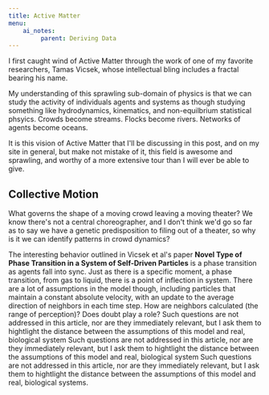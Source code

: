 ```yaml
---
title: Active Matter
menu:
    ai_notes:
         parent: Deriving Data
---
```


I first caught wind of Active Matter through the work of one of my
favorite researchers, Tamas Vicsek, whose intellectual bling includes a
fractal bearing his name.

My understanding of this sprawling sub-domain of physics is that we can
study the activity of individuals agents and systems as though studying
something like hydrodynamics, kinematics, and non-equilbrium statistical
phsyics. Crowds become streams. Flocks become rivers. Networks of agents
become oceans. 

It is this vision of Active Matter that I'll be discussing in this post, and on my site in general, but make not
mistake of it, this field is awesome and sprawling, and worthy of a  more extensive
tour than I will ever be able to give.

## Collective Motion

What governs the shape of a moving crowd leaving a moving theater? We
know there's not a central choreographer, and I don't think we'd go so
far as to say we have a genetic predisposition to filing out of a
theater, so why is it we can identify patterns in crowd dynamics? 

The interesting behavior outlined in Vicsek et al's paper **Novel Type
of Phase Transition in a System of Self-Driven Particles** is a phase
transition as agents fall into sync. Just as there is a specific moment,
a phase transition, from gas to liquid, there is a point of inflection
in system. There are a lot of assumptions in the model though, including
particles that maintain a constant absolute velocity, with an update to
the average direction of neighbors in each time step. How are neighbors
calculated (the range of perception)? Does doubt play a role? Such
questions are not addressed in this article, nor are they immediately
relevant, but I ask them to hightlight the distance between the
assumptions of this model and real, biological system Such questions are
not addressed in this article, nor are they immediately relevant, but I
ask them to hightlight the distance between the assumptions of this
model and real, biological system Such questions are not addressed in
this article, nor are they immediately relevant, but I ask them to
hightlight the distance between the assumptions of this model and real,
biological systems.
